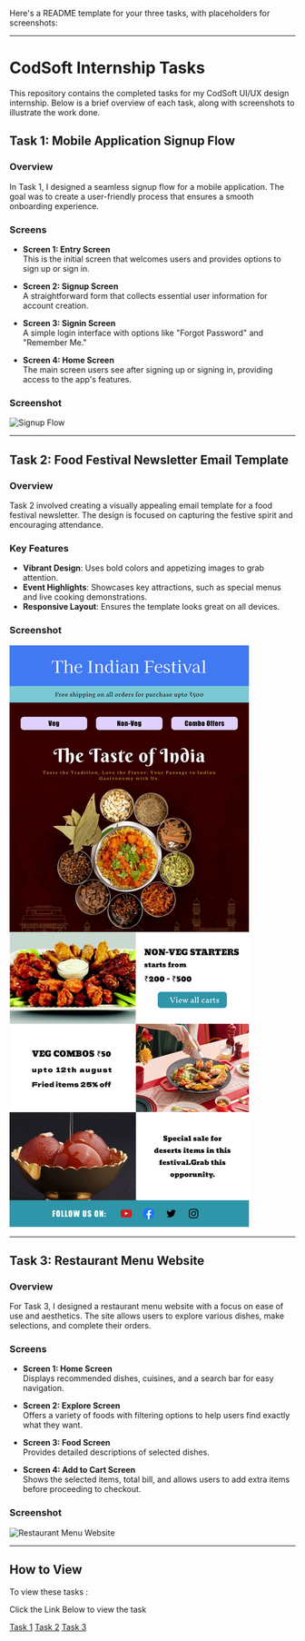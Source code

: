 Here's a README template for your three tasks, with placeholders for screenshots:

---

# CodSoft Internship Tasks

This repository contains the completed tasks for my CodSoft UI/UX design internship. Below is a brief overview of each task, along with screenshots to illustrate the work done.

## Task 1: Mobile Application Signup Flow

### Overview
In Task 1, I designed a seamless signup flow for a mobile application. The goal was to create a user-friendly process that ensures a smooth onboarding experience.

### Screens
- **Screen 1: Entry Screen**  
  This is the initial screen that welcomes users and provides options to sign up or sign in.

- **Screen 2: Signup Screen**  
  A straightforward form that collects essential user information for account creation.

- **Screen 3: Signin Screen**  
  A simple login interface with options like "Forgot Password" and "Remember Me."

- **Screen 4: Home Screen**  
  The main screen users see after signing up or signing in, providing access to the app's features.

### Screenshot
![Signup Flow](readme-Images/Task-1.png)

---

## Task 2: Food Festival Newsletter Email Template

### Overview
Task 2 involved creating a visually appealing email template for a food festival newsletter. The design is focused on capturing the festive spirit and encouraging attendance.

### Key Features
- **Vibrant Design**: Uses bold colors and appetizing images to grab attention.
- **Event Highlights**: Showcases key attractions, such as special menus and live cooking demonstrations.
- **Responsive Layout**: Ensures the template looks great on all devices.

### Screenshot
![Food Festival Newsletter](readme-Images/Task-2.png)

---

## Task 3: Restaurant Menu Website

### Overview
For Task 3, I designed a restaurant menu website with a focus on ease of use and aesthetics. The site allows users to explore various dishes, make selections, and complete their orders.

### Screens
- **Screen 1: Home Screen**  
  Displays recommended dishes, cuisines, and a search bar for easy navigation.

- **Screen 2: Explore Screen**  
  Offers a variety of foods with filtering options to help users find exactly what they want.

- **Screen 3: Food Screen**  
  Provides detailed descriptions of selected dishes.

- **Screen 4: Add to Cart Screen**  
  Shows the selected items, total bill, and allows users to add extra items before proceeding to checkout.

### Screenshot
![Restaurant Menu Website](readme-Images/Task3.png)

---

## How to View

To view these tasks :

Click the Link Below to view the task

[Task 1](https://www.figma.com/design/sLNkGQcM44ooaG2uWFldFj/Sign-up-Flow?node-id=0-1&t=hd7AEP1Fzx5TimMb-0)
[Task 2](https://www.figma.com/design/RsmXQzXIGiFVhc0o49Ml5f/newsletter?node-id=0-1&t=ZN6kWvdAf2HWbNH8-0)
[Task 3](https://www.figma.com/design/3xjHscdHnQ67CnL0xcVMc7/Resturant-Menu?node-id=9-2&t=S6xH8V935fYfgKsQ-0)

